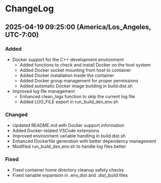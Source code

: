 # ChangeLog

## 2025-04-19 09:25:00 (America/Los_Angeles, UTC-7:00)

### Added
- Docker support for the C++ development environment
  - Added functions to check and install Docker on the host system
  - Added Docker socket mounting from host to container
  - Added Docker installation inside the container
  - Added Docker group management for proper permissions
  - Added automatic Docker image building in build.dist.sh
- Improved log file management
  - Enhanced clean_logs function to skip the current log file
  - Added LOG_FILE export in run_build_dev_env.sh

### Changed
- Updated README.md with Docker support information
- Added Docker-related VSCode extensions
- Improved environment variable handling in build.dist.sh
- Enhanced Dockerfile generation with better dependency management
- Modified run_build_dev_env.sh to handle log files better

### Fixed
- Fixed container home directory cleanup safety checks
- Fixed variable expansion in .env_dist and .dist_build files
